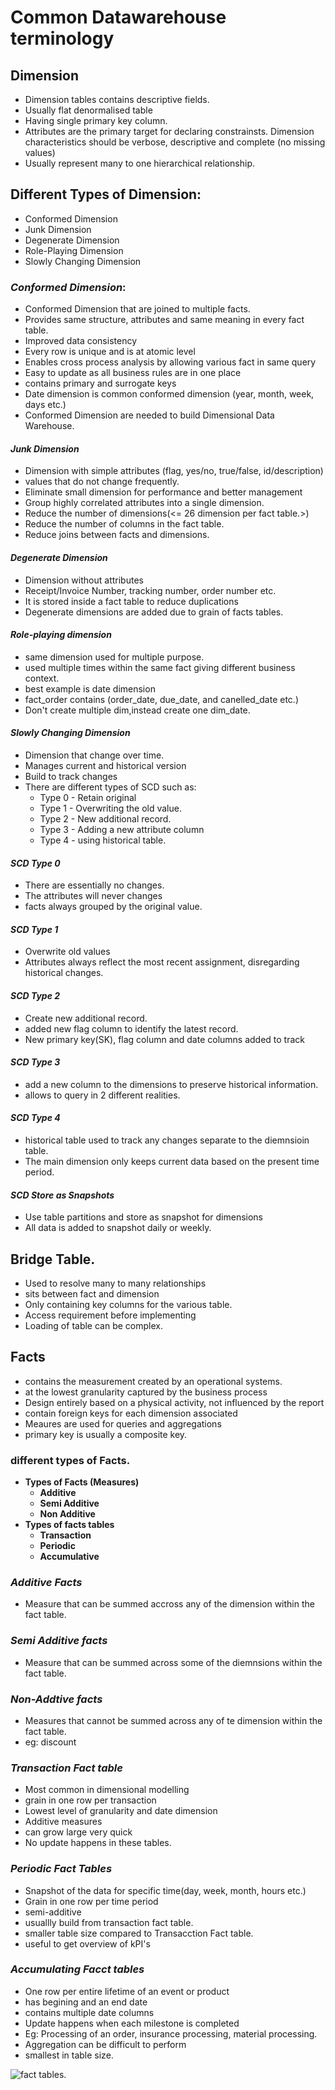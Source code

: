 # Common Datawarehouse terminology

## Dimension 

- Dimension tables contains descriptive fields.
- Usually flat denormalised table
- Having single primary key column.
- Attributes are the primary target for declaring constrainsts.
Dimension characteristics should be verbose, descriptive and complete (no missing values)
- Usually represent many to one hierarchical relationship.

## Different Types of Dimension:
- Conformed Dimension
- Junk Dimension
- Degenerate Dimension
- Role-Playing Dimension
- Slowly Changing Dimension


### ***Conformed Dimension***:
- Conformed Dimension that are joined to multiple facts.
- Provides same structure, attributes and same meaning in every fact table.
- Improved data consistency
- Every row is unique and is at atomic level
- Enables cross process analysis by allowing various fact in same query
- Easy to update as all business rules are in one place
- contains primary and surrogate keys
- Date dimension is common conformed dimension (year, month, week, days etc.)
- Conformed Dimension are needed to build Dimensional Data Warehouse.


#### ***Junk Dimension***
- Dimension with simple attributes (flag, yes/no, true/false, id/description)
- values that do not change frequently.
- Eliminate small dimension for performance and better management
- Group highly correlated attributes into a single dimension.
- Reduce the number of dimensions(<= 26 dimension per fact table.>)
- Reduce the number of columns in the fact table.
- Reduce joins between facts and dimensions.


#### ***Degenerate Dimension***
- Dimension without attributes
- Receipt/Invoice Number, tracking number, order number etc.
- It is stored inside a fact table to reduce duplications
- Degenerate dimensions are added due to grain of facts tables.

#### ***Role-playing dimension***
- same dimension used for multiple purpose.
- used multiple times within the same fact giving different business context.
- best example is date dimension
- fact_order contains (order_date, due_date, and canelled_date etc.)
- Don't create multiple dim,instead create one dim_date.

#### ***Slowly Changing Dimension***
- Dimension that change over time.
- Manages current and historical version
- Build to track changes
- There are different types of SCD such as: 
    - Type 0 - Retain original 
    - Type 1 - Overwriting the old value.
    - Type 2 - New additional record.
    - Type 3 - Adding a new attribute column
    - Type 4 - using historical table.


#### *SCD Type 0*
- There are essentially no changes.
- The attributes will never changes
- facts always grouped by the original value.


#### *SCD Type 1*
- Overwrite old values
- Attributes always reflect the most recent assignment, disregarding historical changes.

#### *SCD Type 2*
- Create new additional record.
- added new flag column to identify the latest record.
- New primary key(SK), flag column and date columns added to track


#### *SCD Type 3*
- add a new column to the dimensions to preserve historical information.
- allows to query in 2 different realities.

#### *SCD Type 4*
- historical table used to track any changes separate to the diemnsioin table.
- The main dimension only keeps current data based on the present time period.


#### *SCD Store as Snapshots*
- Use table partitions and store as snapshot for dimensions
- All data is added to snapshot daily or weekly.


## Bridge Table.
- Used to resolve many to many relationships
- sits between fact and dimension
- Only containing key columns for the various table.
- Access requirement before implementing
- Loading of table can be complex.

## Facts
- contains the measurement created by an operational systems.
- at the lowest granularity captured by the business process
- Design entirely based on a physical activity, not influenced by the report
- contain foreign keys for each dimension associated 
- Meaures are used for queries and aggregations 
- primary key is usually a composite key.


### **different types of Facts.**
- **Types of Facts (Measures)**
    - **Additive**
    - **Semi Additive**
    - **Non Additive**
- **Types of facts tables**
    - **Transaction**
    - **Periodic**
    - **Accumulative**


### *Additive Facts*
- Measure that can be summed accross any of the dimension within the fact table.


### *Semi Additive facts*
- Measure that can be summed across some of the diemnsions within the fact table.

### *Non-Addtive facts*
- Measures that cannot be summed across any of te dimension within
the fact table.
- eg: discount

### *Transaction Fact table*
- Most common in dimensional modelling
- grain in one row per transaction 
- Lowest level of granularity and date dimension
- Additive measures
- can grow large very quick
- No update happens in these tables.

### *Periodic Fact Tables*
- Snapshot of the data for specific time(day, week, month, hours etc.)
- Grain in one row per time period
- semi-additive
- usuallly build from transaction fact table.
- smaller table size compared to Transacction Fact table.
- useful to get overview of kPI's

### *Accumulating Facct tables*
- One row per entire lifetime of an event or product
- has begining and an end date
- contains multiple date columns
- Update happens when each milestone is completed
- Eg: Processing of an order, insurance processing, material processing.
- Aggregation can be difficult to perform
- smallest in table size.

![fact tables.](https://slidetodoc.com/presentation_image_h/7c14dc1468b237d0554efacad7acba55/image-15.jpg)


